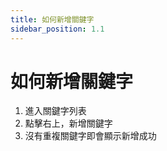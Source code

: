 ```yaml
---
title: 如何新增關鍵字
sidebar_position: 1.1
---
```


# 如何新增關鍵字

<!-- TODO 補圖片 -->

1. 進入關鍵字列表
2. 點擊右上，新增關鍵字
3. 沒有重複關鍵字即會顯示新增成功
